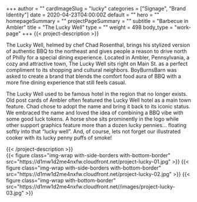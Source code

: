 +++
author = ""
cardImageSlug = "lucky"
categories = ["Signage", "Brand Identity"]
date = 2020-04-23T04:00:00Z
default = ""
hero = ""
homepageSummary = ""
projectPageSummary = ""
subtitle = "Barbecue in Ambler"
title = "The Lucky Well"
type = ""
weight = 498
body_type = "work-page"
+++
{{< project-description >}}
<p>The Lucky Well, helmed by chef Chad Rosenthal, brings his stylized version of authentic BBQ to the northeast and gives people a reason to drive north of Philly for a special dining experience. Located in Ambler, Pennsylvania, a cozy and attractive town, The Lucky Well sits right on Main St. as a perfect compliment to its shopping and cultural neighbors. BoyBurnsBarn was asked to create a brand that blends the comfort food aura of BBQ with a more fine dining experience that still feels casual. </p>
<p>The Lucky Well used to be famous hotel in the region that no longer exists. Old post cards of Ambler often featured the Lucky Well hotel as a main town feature. Chad chose to adopt the name and bring it back to its iconic status. We embraced the name and loved the idea of combining a BBQ vibe with some good luck tokens. A horse shoe sits prominently in the logo while other support graphics feature more than a dozen lucky pennies… floating softly into that “lucky well”. And, of course, lets not forget our illustrated cooker with its lucky penny puffs of smoke!</p>
{{< /project-description >}}

<div class="project-item">
{{< figure class="img-wrap with-side-borders with-bottom-border" src="https://d1mw1d2me4nxfw.cloudfront.net/project-lucky-01.jpg" >}}
{{< figure class="img-wrap with-side-borders with-bottom-border" src="https://d1mw1d2me4nxfw.cloudfront.net/project-lucky-02.jpg" >}}
{{< figure class="img-wrap with-bottom-border" src="https://d1mw1d2me4nxfw.cloudfront.net//images/project-lucky-03.jpg" >}}
</div>